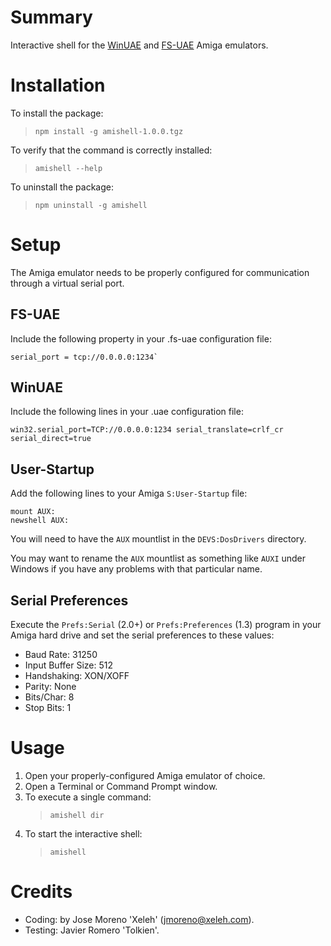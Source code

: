 # Summary
Interactive shell for the [WinUAE](http://www.winuae.net/) and [FS-UAE](https://fs-uae.net/) Amiga emulators.

# Installation
To install the package:

> `npm install -g amishell-1.0.0.tgz`

To verify that the command is correctly installed:

> `amishell --help`

To uninstall the package:

> `npm uninstall -g amishell`

# Setup
The Amiga emulator needs to be properly configured for communication through a virtual serial port.

## FS-UAE  
Include the following property in your .fs-uae configuration file:

```
serial_port = tcp://0.0.0.0:1234`
```

## WinUAE
Include the following lines in your .uae configuration file:

```
win32.serial_port=TCP://0.0.0.0:1234 serial_translate=crlf_cr
serial_direct=true
```

## User-Startup
Add the following lines to your Amiga `S:User-Startup` file:

```
mount AUX:
newshell AUX:
```

You will need to have the `AUX` mountlist in the `DEVS:DosDrivers` directory.

You may want to rename the `AUX` mountlist as something like `AUXI` under Windows if you have any problems with that particular name.

## Serial Preferences
Execute the `Prefs:Serial` (2.0+) or `Prefs:Preferences` (1.3) program in your Amiga hard drive and set the serial preferences to these values:

* Baud Rate: 31250
* Input Buffer Size: 512
* Handshaking: XON/XOFF
* Parity: None
* Bits/Char: 8
* Stop Bits: 1

# Usage
1. Open your properly-configured Amiga emulator of choice.
2. Open a Terminal or Command Prompt window.
3. To execute a single command:
	> `amishell dir`
4. To start the interactive shell:
	> `amishell`

# Credits
* Coding: by Jose Moreno 'Xeleh' (<jmoreno@xeleh.com>).
* Testing: Javier Romero 'Tolkien'.
